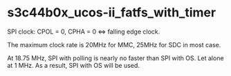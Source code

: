 # s3c44b0x_ucos-ii_fatfs_with_timer

SPI clock: CPOL = 0, CPHA = 0 <=> falling edge clock.

The maximum clock rate is 20MHz for MMC, 25MHz for SDC in most case.

At 18.75 MHz, SPI with polling is nearly no faster than SPI with OS. Let alone at 1 MHz. As a result, SPI with OS will be used.
